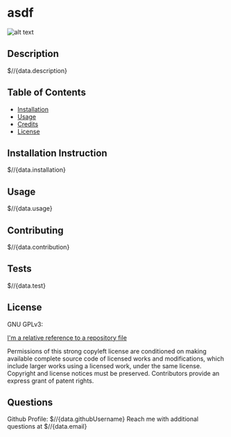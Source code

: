 # asdf

  ![alt text](https://img.shields.io/static/v1?label=licence&message=GNU%20GPLv3&color=GREEN)

  ## Description
  $//{data.description}


  ## Table of Contents
  * [Installation](#installation)
  * [Usage](#usage)
  * [Credits](#credits)
  * [License](#license)


  ## Installation Instruction
  $//{data.installation}


  ## Usage
  $//{data.usage}

  
  ## Contributing
  $//{data.contribution}


  ## Tests
  $//{data.test}


  ## License
  GNU GPLv3: <br />

  [I'm a relative reference to a repository file](../src/GNU%20GPLv3.txt)
  
  
  Permissions of this strong copyleft license are conditioned on making available complete source code of licensed works and modifications, which include larger works using a licensed work, under the same license. Copyright and license notices must be preserved. Contributors provide an express grant of patent rights. 
<br />


  ## Questions
  Github Profile: $//{data.githubUsername}
  Reach me with additional questions at $//{data.email}
